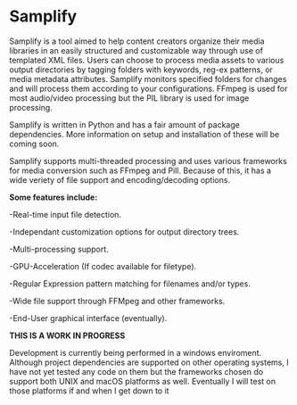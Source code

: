 # Samplify

Samplify is a tool aimed to help content creators organize their media libraries in an easily structured and customizable way through use of templated XML files. Users can choose to process media assets to various output directories by tagging folders with keywords, reg-ex patterns, or media metadata attributes. Samplify monitors specified folders for changes and will process them according to your configurations. FFmpeg is used for most audio/video processing but the PIL library is used for image processing. 

Samplify is written in Python and has a fair amount of package dependencies. More information on setup and installation of these will be coming soon.

Samplify supports multi-threaded processing and uses various frameworks for media conversion such as FFmpeg and Pill. Because of this, it has a wide veriety of file support and encoding/decoding options.

**Some features include:**

-Real-time input file detection.

-Independant customization options for output directory trees.

-Multi-processing support.

-GPU-Acceleration (If codec available for filetype).

-Regular Expression pattern matching for filenames and/or types.

-Wide file support through FFMpeg and other frameworks.

-End-User graphical interface (eventually).

**THIS IS A WORK IN PROGRESS**

Development is currently being performed in a windows enviroment. Although project dependencies are supported on other operating systems, I have not yet tested any code on them but the frameworks chosen do support both UNIX and macOS platforms as well. Eventually I will test on those platforms if and when I get down to it
